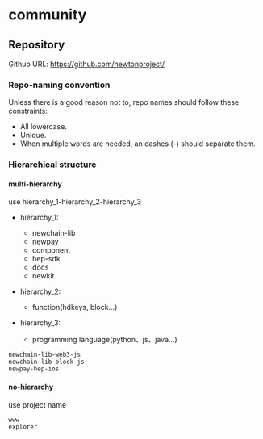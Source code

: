 # community

## Repository

Github URL: https://github.com/newtonproject/

### Repo-naming convention

Unless there is a good reason not to, repo names should follow these constraints:

- All lowercase.
- Unique. 
- When multiple words are needed, an dashes (-)  should separate them.

### Hierarchical structure

#### multi-hierarchy

use hierarchy_1-hierarchy_2-hierarchy_3

- hierarchy_1:
    - newchain-lib
    - newpay
    - component
    - hep-sdk
    - docs
    - newkit

- hierarchy_2:
    - function(hdkeys, block...)

- hierarchy_3:
    - programming language(python、js、java...)
```
newchain-lib-web3-js
newchain-lib-block-js
newpay-hep-ios
```

#### no-hierarchy
use project name
```
www
explorer
```
